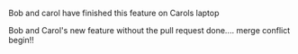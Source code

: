 Bob and carol have finished this feature on Carols laptop

Bob and Carol's new feature without the pull request done.... merge conflict begin!!